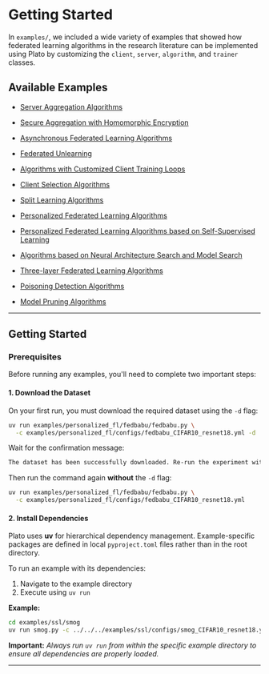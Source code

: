 # Getting Started

In `examples/`, we included a wide variety of examples that showed how federated learning algorithms in the research literature can be implemented using Plato by customizing the `client`, `server`, `algorithm`, and `trainer` classes.

## Available Examples

- [Server Aggregation Algorithms](algorithms/1.%20Server%20Aggregation%20Algorithms.md)

- [Secure Aggregation with Homomorphic Encryption](algorithms/2.%20Secure%20Aggregation%20with%20Homomorphic%20Encryption.md)

- [Asynchronous Federated Learning Algorithms](algorithms/3.%20Asynchronous%20Federated%20Learning%20Algorithms.md)

- [Federated Unlearning](algorithms/4.%20Federated%20Unlearning.md)

- [Algorithms with Customized Client Training Loops](algorithms/5.%20Algorithms%20with%20Customized%20Client%20Training%20Loops.md)

- [Client Selection Algorithms](algorithms/6.%20Client%20Selection%20Algorithms.md)

- [Split Learning Algorithms](algorithms/7.%20Split%20Learning%20Algorithms.md)

- [Personalized Federated Learning Algorithms](algorithms/8.%20Personalized%20Federated%20Learning%20Algorithms.md)

- [Personalized Federated Learning Algorithms based on Self-Supervised Learning](algorithms/9.%20Personalized%20Federated%20Learning%20Algorithms%20based%20on%20Self-Supervised%20Learning.md)

- [Algorithms based on Neural Architecture Search and Model Search](algorithms/10.%20Algorithms%20based%20on%20Neural%20Architecture%20Search%20and%20Model%20Search.md)

- [Three-layer Federated Learning Algorithms](algorithms/11.%20Three-layer%20Federated%20Learning%20Algorithms.md)

- [Poisoning Detection Algorithms](algorithms/12.%20Poisoning%20Detection%20Algorithms.md)

- [Model Pruning Algorithms](algorithms/13.%20Model%20Pruning%20Algorithms.md)

---


## Getting Started

### Prerequisites

Before running any examples, you'll need to complete two important steps:

#### 1. Download the Dataset

On your first run, you must download the required dataset using the `-d` flag:

```bash
uv run examples/personalized_fl/fedbabu/fedbabu.py \
  -c examples/personalized_fl/configs/fedbabu_CIFAR10_resnet18.yml -d
```

Wait for the confirmation message:

```bash
The dataset has been successfully downloaded. Re-run the experiment without '-d' or '--download'.
```

Then run the command again **without** the `-d` flag:

```bash
uv run examples/personalized_fl/fedbabu/fedbabu.py \
  -c examples/personalized_fl/configs/fedbabu_CIFAR10_resnet18.yml
```

#### 2. Install Dependencies

Plato uses **uv** for hierarchical dependency management. Example-specific packages are defined in local `pyproject.toml` files rather than in the root directory.

To run an example with its dependencies:

1. Navigate to the example directory
2. Execute using `uv run`

**Example:**

```bash
cd examples/ssl/smog
uv run smog.py -c ../../../examples/ssl/configs/smog_CIFAR10_resnet18.yml
```

**Important:**
    *Always run `uv run` from within the specific example directory to ensure all dependencies are properly loaded.*

---
